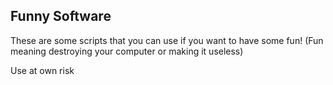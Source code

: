 Funny Software
--------------

These are some scripts that you can use if you want to have some fun! (Fun meaning destroying your computer or making it useless)

Use at own risk
